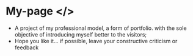 # My-page </>
- A project of my professional model, a form of portfolio. with the sole objective of introducing myself better to the visitors;
- Hope you like it... if possible, leave your constructive criticism or feedback
